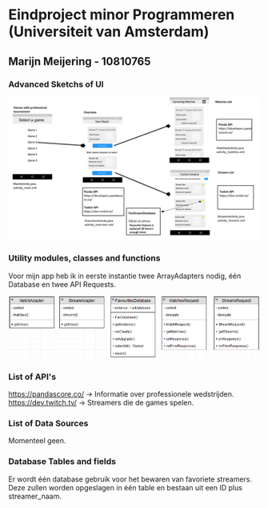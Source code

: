 # Eindproject minor Programmeren (Universiteit van Amsterdam)

## Marijn Meijering - 10810765
  
### Advanced Sketchs of UI

![UI_Schets 1](https://github.com/10810765/Programmeerproject/blob/master/doc/Design_Document.png)

### Utility modules, classes and functions
Voor mijn app heb ik in eerste instantie twee ArrayAdapters nodig, één Database en twee API Requests.

![Diagram 1](https://github.com/10810765/Programmeerproject/blob/master/doc/App_Diagram.PNG)

### List of API's
https://pandascore.co/ -> Informatie over professionele wedstrijden.  
https://dev.twitch.tv/ -> Streamers die de games spelen.

### List of Data Sources
Momenteel geen.

### Database Tables and fields
Er wordt één database gebruik voor het bewaren van favoriete streamers. Deze zullen worden opgeslagen in één table en bestaan uit een ID plus streamer_naam.

